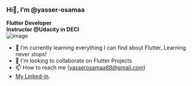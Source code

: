 ###  Hi👋, I’m @yasser-osamaa
**Flutter Developer** <br>
**Instructor @Udacity in DECI**  
![image]({https://raw.githubusercontent.com/devSouvik/devSouvik/master/gif3.gif})

- 🌱 I’m currently learning everything I can find about Flutter, Learning never stops!
- 👯 I'm looking to collaborate on Flutter Projects
- 📫 How to reach me (yasserosamaa88@gmail.com)
-  [My Linked-in]({www.linkedin.com/in/yasser-osama}).





<!---
yasser-osamaa/yasser-osamaa is a ✨ special ✨ repository because its `README.md` (this file) appears on your GitHub profile.
You can click the Preview link to take a look at your changes.
--->
